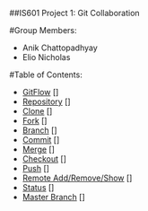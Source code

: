 ##IS601 Project 1: Git Collaboration 

#Group Members: 
* Anik Chattopadhyay 
* Elio Nicholas 

#Table of Contents: 
* [GitFlow](/gitFlow.md) []
* [Repository](/Repository.md) [] 
* [Clone](/Clone.md) []
* [Fork](/Fork.md) []
* [Branch](/Branch.md) []
* [Commit](/Commit.md) []
* [Merge](/Merge.md) []
* [Checkout](/Checkout.md) []
* [Push](/Pull.md) []
* [Remote Add/Remove/Show](/Remote_Add_Remove_Show.md) []
* [Status](/Status.md) []
* [Master Branch](/Master.md) []